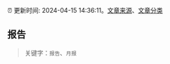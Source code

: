 :alarm_clock: 更新时间: 2024-04-15 14:36:11。[文章来源](/README.md)、[文章分类](/TAGS.md)

## 报告


> 关键字：`报告`、`月报`



